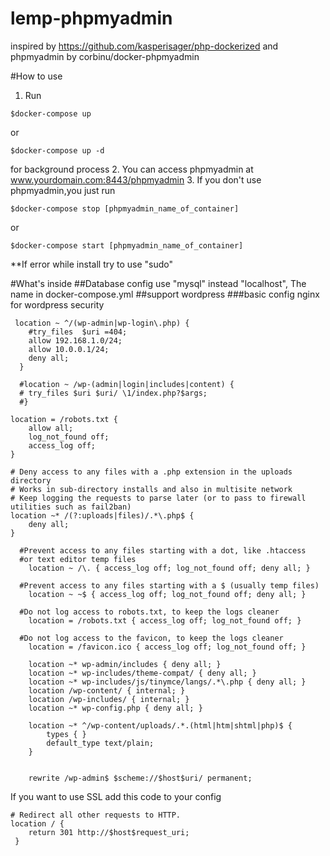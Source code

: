 # lemp-phpmyadmin

inspired by https://github.com/kasperisager/php-dockerized and phpmyadmin by corbinu/docker-phpmyadmin

#How to use 
1. Run 
  ``` 
  $docker-compose up
  ```
  or 
  ``` 
  $docker-compose up -d 
  ```
  for background process
2. You can access phpmyadmin at www.yourdomain.com:8443/phpmyadmin
3. If you don't use phpmyadmin,you just run 
```
$docker-compose stop [phpmyadmin_name_of_container]
```
or 
```
$docker-compose start [phpmyadmin_name_of_container]
```
**If error while install try to use "sudo" 

#What's inside
##Database config 
use "mysql" instead "localhost", The name in docker-compose.yml
##support wordpress
###basic config nginx for wordpress security
```
 location ~ ^/(wp-admin|wp-login\.php) {
    #try_files  $uri =404;
    allow 192.168.1.0/24;
    allow 10.0.0.1/24;
    deny all;
  }
  
  #location ~ /wp-(admin|login|includes|content) {
  # try_files $uri $uri/ \1/index.php?$args;
  #}

location = /robots.txt {
	allow all;
	log_not_found off;
	access_log off;
}

# Deny access to any files with a .php extension in the uploads directory
# Works in sub-directory installs and also in multisite network
# Keep logging the requests to parse later (or to pass to firewall utilities such as fail2ban)
location ~* /(?:uploads|files)/.*\.php$ {
	deny all;
}
  
  #Prevent access to any files starting with a dot, like .htaccess
  #or text editor temp files
    location ~ /\. { access_log off; log_not_found off; deny all; }

  #Prevent access to any files starting with a $ (usually temp files)
    location ~ ~$ { access_log off; log_not_found off; deny all; }

  #Do not log access to robots.txt, to keep the logs cleaner
    location = /robots.txt { access_log off; log_not_found off; }

  #Do not log access to the favicon, to keep the logs cleaner
    location = /favicon.ico { access_log off; log_not_found off; }

    location ~* wp-admin/includes { deny all; }
    location ~* wp-includes/theme-compat/ { deny all; }
    location ~* wp-includes/js/tinymce/langs/.*\.php { deny all; }
    location /wp-content/ { internal; }
    location /wp-includes/ { internal; }
    location ~* wp-config.php { deny all; }

    location ~* ^/wp-content/uploads/.*.(html|htm|shtml|php)$ {
        types { }
        default_type text/plain;
    }


    rewrite /wp-admin$ $scheme://$host$uri/ permanent;
  ```
If you want to use SSL add this code to your config
```
# Redirect all other requests to HTTP.
location / {
    return 301 http://$host$request_uri;
 }
```
